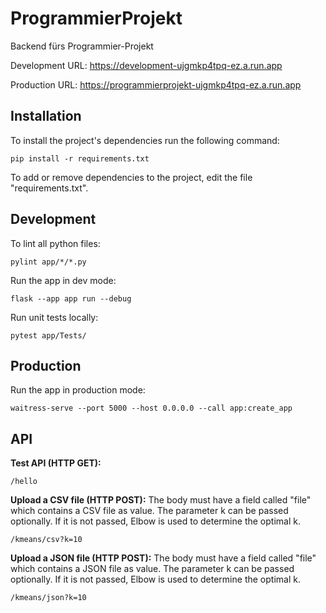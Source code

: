 # ProgrammierProjekt

Backend fürs Programmier-Projekt

Development URL: https://development-ujgmkp4tpq-ez.a.run.app

Production URL: https://programmierprojekt-ujgmkp4tpq-ez.a.run.app

## Installation

To install the project's dependencies run the following command:

```
pip install -r requirements.txt
```

To add or remove dependencies to the project, edit the file "requirements.txt".

## Development

To lint all python files:

```
pylint app/*/*.py
```

Run the app in dev mode:

```
flask --app app run --debug
```

Run unit tests locally:

```
pytest app/Tests/
```

## Production

Run the app in production mode:

```
waitress-serve --port 5000 --host 0.0.0.0 --call app:create_app
```

## API

**Test API (HTTP GET):**

```
/hello
```

**Upload a CSV file (HTTP POST):**
The body must have a field called "file" which contains a CSV file as value. The parameter k can be passed optionally. If it is not passed, Elbow is used to determine the optimal k.

```
/kmeans/csv?k=10
```

**Upload a JSON file (HTTP POST):**
The body must have a field called "file" which contains a JSON file as value. The parameter k can be passed optionally. If it is not passed, Elbow is used to determine the optimal k.

```
/kmeans/json?k=10
```
